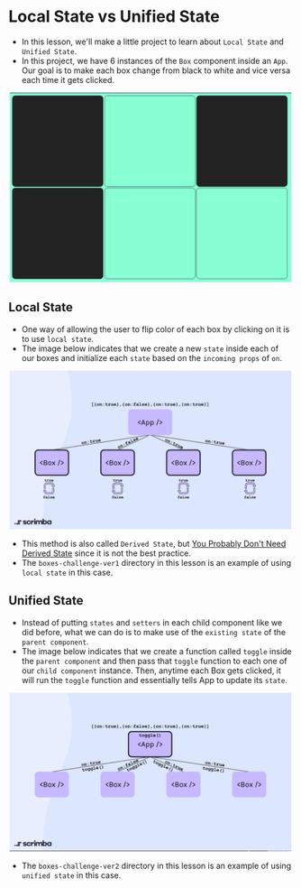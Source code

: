 # Local State vs Unified State
- In this lesson, we'll make a little project to learn about `Local State` and `Unified State`.
- In this project, we have 6 instances of the `Box` component inside an `App`. Our goal is to make each box change from black to white and vice versa each time it gets clicked.

<p align="center">
  <img src="./images/app-demo.png" alt="App Demo" width=500>
</p>

## Local State
- One way of allowing the user to flip color of each box by clicking on it is to use `local state`.
- The image below indicates that we create a new `state` inside each of our boxes and initialize each `state` based on the `incoming props` of `on`.

<p align="center">
  <img src="./images/local_state.png" alt="App Demo" width=500>
</p>

- This method is also called `Derived State`, but [You Probably Don't Need Derived State](https://reactjs.org/blog/2018/06/07/you-probably-dont-need-derived-state.html) since it is not the best practice.
- The `boxes-challenge-ver1` directory in this lesson is an example of using `local state` in this case.

## Unified State
- Instead of putting `states` and `setters` in each child component like we did before, what we can do is to make use of the `existing state` of the `parent component`.
- The image below indicates that we create a function called `toggle` inside the `parent component` and then pass that `toggle` function to each one of our `child component` instance. Then, anytime each Box gets clicked, it will run the `toggle` function and essentially tells App to update its `state`.

<p align="center">
  <img src="./images/unified_state.png" alt="App Demo" width=500>
</p>

- The `boxes-challenge-ver2` directory in this lesson is an example of using `unified state` in this case.
